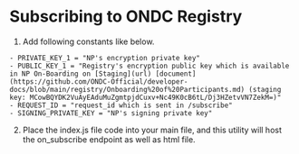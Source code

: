 # Subscribing to ONDC Registry

1. Add following constants like below.

```
- PRIVATE_KEY_1 = "NP's encryption private key"
- PUBLIC_KEY_1 = "Registry's encryption public key which is available in NP On-Boarding on [Staging](url) [document](https://github.com/ONDC-Official/developer-docs/blob/main/registry/Onboarding%20of%20Participants.md) (staging key: MCowBQYDK2VuAyEAduMuZgmtpjdCuxv+Nc49K0cB6tL/Dj3HZetvVN7ZekM=)" 
- REQUEST_ID = "request_id which is sent in /subscribe"
- SIGNING_PRIVATE_KEY = "NP's signing private key"
```

2. Place the index.js file code into your main file, and this utility will host the on_subscribe endpoint as well as html file.
